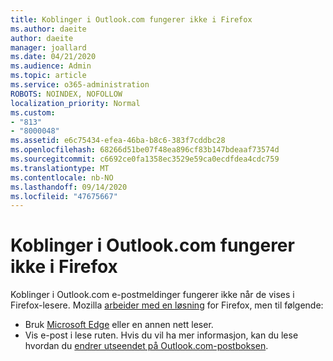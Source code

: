 ```yaml
---
title: Koblinger i Outlook.com fungerer ikke i Firefox
ms.author: daeite
author: daeite
manager: joallard
ms.date: 04/21/2020
ms.audience: Admin
ms.topic: article
ms.service: o365-administration
ROBOTS: NOINDEX, NOFOLLOW
localization_priority: Normal
ms.custom:
- "813"
- "8000048"
ms.assetid: e6c75434-efea-46ba-b8c6-383f7cddbc28
ms.openlocfilehash: 68266d51be07f48ea896cf83b147bdeaaf73574d
ms.sourcegitcommit: c6692ce0fa1358ec3529e59ca0ecdfdea4cdc759
ms.translationtype: MT
ms.contentlocale: nb-NO
ms.lasthandoff: 09/14/2020
ms.locfileid: "47675667"
---
```

# <a name="links-in-outlookcom-dont-work-in-firefox"></a>Koblinger i Outlook.com fungerer ikke i Firefox

Koblinger i Outlook.com e-postmeldinger fungerer ikke når de vises i Firefox-lesere. Mozilla [arbeider med en løsning](https://go.microsoft.com/fwlink/p/?linkid=2001502&amp;clcid=0x409) for Firefox, men til følgende:
  
- Bruk [Microsoft Edge](https://go.microsoft.com/fwlink/p/?linkid=2001503&amp;clcid=0x409) eller en annen nett leser.
- Vis e-post i lese ruten. Hvis du vil ha mer informasjon, kan du lese hvordan du [endrer utseendet på Outlook.com-postboksen](https://support.office.com/article/b41c2ecb-f23c-42b3-b7f8-659646d5e58c?wt.mc_id=Office_Outlook_com_Alchemy).
